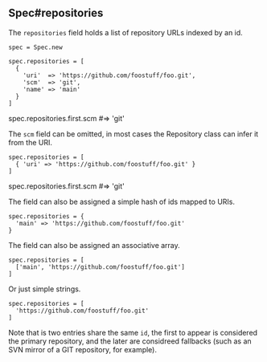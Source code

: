 ## Spec#repositories

The `repositories` field holds a list of repository URLs indexed by an id.

    spec = Spec.new

    spec.repositories = [
      {
        'uri'  => 'https://github.com/foostuff/foo.git',
        'scm'  => 'git',
        'name' => 'main'
      }
    ]

   spec.repositories.first.scm  #=> 'git'

The `scm` field can be omitted, in most cases the Repository class can infer
it from the URI.

    spec.repositories = [
      { 'uri' => 'https://github.com/foostuff/foo.git' }
    ]

   spec.repositories.first.scm  #=> 'git'

The field can also be assigned a simple hash of ids mapped to URIs.

    spec.repositories = {
      'main' => 'https://github.com/foostuff/foo.git'
    }

The field can also be assigned an associative array.

    spec.repositories = [
      ['main', 'https://github.com/foostuff/foo.git']
    ]

Or just simple strings.

    spec.repositories = [
      'https://github.com/foostuff/foo.git'
    ]

Note that is two entries share the same `id`, the first to appear is considered
the primary repository, and the later are considreed fallbacks (such as an SVN
mirror of a GIT repository, for example).


